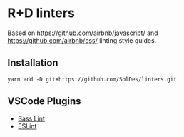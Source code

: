 # R+D linters

Based on https://github.com/airbnb/javascript/ and https://github.com/airbnb/css/ linting style guides.

## Installation
```
yarn add -D git+https://github.com/SolDes/linters.git
```

## VSCode Plugins
- [Sass Lint](https://marketplace.visualstudio.com/items?itemName=glen-84.sass-lint)
- [ESLint](https://marketplace.visualstudio.com/items?itemName=dbaeumer.vscode-eslint)
